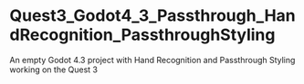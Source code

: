 # Quest3_Godot4_3_Passthrough_HandRecognition_PassthroughStyling
An empty Godot 4.3 project with Hand Recognition and Passthrough Styling working on the Quest 3
